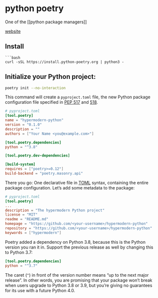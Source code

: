 # python poetry

One of the [[python package managers]]

[website](https://python-poetry.org/)

## Install
```shell
```bash
curl -sSL https://install.python-poetry.org | python3 -
```

## Initialize your Python project:

```sh
poetry init --no-interaction
```

This command will create a `pyproject.toml` file, the new Python package configuration file specified in [PEP 517](https://www.python.org/dev/peps/pep-0517/) and [518](https://www.python.org/dev/peps/pep-0518/).

```toml
# pyproject.toml
[tool.poetry]
name = "hypermodern-python"
version = "0.1.0"
description = ""
authors = ["Your Name <you@example.com>"]

[tool.poetry.dependencies]
python = "^3.8"

[tool.poetry.dev-dependencies]

[build-system]
requires = ["poetry>=0.12"]
build-backend = "poetry.masonry.api"
```

There you go: One declarative file in [TOML](https://github.com/toml-lang/toml) syntax, containing the entire package configuration. Let’s add some metadata to the package:

```toml
# pyproject.toml
[tool.poetry]
...
description = "The hypermodern Python project"
license = "MIT"
readme = "README.md"
homepage = "https://github.com/<your-username>/hypermodern-python"
repository = "https://github.com/<your-username>/hypermodern-python"
keywords = ["hypermodern"]
```

Poetry added a dependency on Python 3.8, because this is the Python version you ran it in. Support the previous release as well by changing this to Python 3.7:

```toml
[tool.poetry.dependencies]
python = "^3.7"
```

The caret (`^`) in front of the version number means “up to the next major release”. In other words, you are promising that your package won’t break when users upgrade to Python 3.8 or 3.9, but you’re giving no guarantees for its use with a future Python 4.0.

